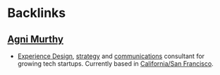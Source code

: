 
# Backlinks
## [Agni Murthy](<Agni Murthy.md>)
- [Experience Design](<../Experience Design.md>), [strategy](<../strategy.md>) and [communications](<../communications.md>) consultant for growing tech startups. Currently based in [California/San Francisco](<../California/San Francisco.md>).

